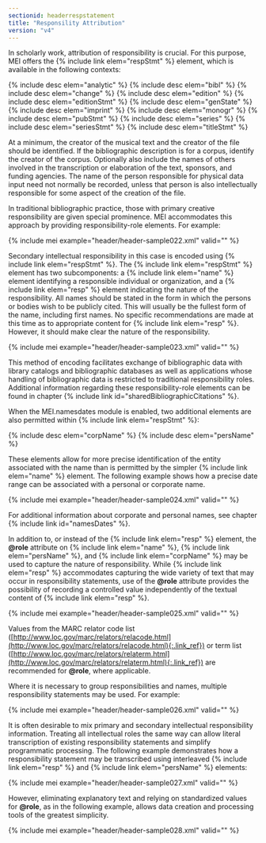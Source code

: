 ```yaml
---
sectionid: headerrespstatement
title: "Responsility Attribution"
version: "v4"
---
```


In scholarly work, attribution of responsibility is crucial. For this purpose, MEI offers the {% include link elem="respStmt" %} element, which is available in the following contexts:

{% include desc elem="analytic" %}
{% include desc elem="bibl" %}
{% include desc elem="change" %}
{% include desc elem="edition" %}
{% include desc elem="editionStmt" %}
{% include desc elem="genState" %}
{% include desc elem="imprint" %}
{% include desc elem="monogr" %}
{% include desc elem="pubStmt" %}
{% include desc elem="series" %}
{% include desc elem="seriesStmt" %}
{% include desc elem="titleStmt" %}

At a minimum, the creator of the musical text and the creator of the file should be identified. If the bibliographic description is for a corpus, identify the creator of the corpus. Optionally also include the names of others involved in the transcription or elaboration of the text, sponsors, and funding agencies. The name of the person responsible for physical data input need not normally be recorded, unless that person is also intellectually responsible for some aspect of the creation of the file.

In traditional bibliographic practice, those with primary creative responsibility are given special prominence. MEI accommodates this approach by providing responsibility-role elements. For example:

{% include mei example="header/header-sample022.xml" valid="" %}

Secondary intellectual responsibility in this case is encoded using {% include link elem="respStmt" %}. The {% include link elem="respStmt" %} element has two subcomponents: a {% include link elem="name" %} element identifying a responsible individual or organization, and a {% include link elem="resp" %} element indicating the nature of the responsibility. All names should be stated in the form in which the persons or bodies wish to be publicly cited. This will usually be the fullest form of the name, including first names. No specific recommendations are made at this time as to appropriate content for {% include link elem="resp" %}. However, it should make clear the nature of the responsibility.

{% include mei example="header/header-sample023.xml" valid="" %}

This method of encoding facilitates exchange of bibliographic data with library catalogs and bibliographic databases as well as applications whose handling of bibliographic data is restricted to traditional responsibility roles. Additional information regarding these responsibility-role elements can be found in chapter {% include link id="sharedBibliographicCitations" %}.

When the MEI.namesdates module is enabled, two additional elements are also permitted within {% include link elem="respStmt" %}:

{% include desc elem="corpName" %}
{% include desc elem="persName" %}

These elements allow for more precise identification of the entity associated with the name than is permitted by the simpler {% include link elem="name" %} element. The following example shows how a precise date range can be associated with a personal or corporate name.

{% include mei example="header/header-sample024.xml" valid="" %}

For additional information about corporate and personal names, see chapter {% include link id="namesDates" %}.

In addition to, or instead of the {% include link elem="resp" %} element, the **@role** attribute on {% include link elem="name" %}, {% include link elem="persName" %}, and {% include link elem="corpName" %} may be used to capture the nature of responsibility. While {% include link elem="resp" %} accommodates capturing the wide variety of text that may occur in responsibility statements, use of the **@role** attribute provides the possibility of recording a controlled value independently of the textual content of {% include link elem="resp" %}.

{% include mei example="header/header-sample025.xml" valid="" %}

Values from the MARC relator code list ([http://www.loc.gov/marc/relators/relacode.html](http://www.loc.gov/marc/relators/relacode.html){:.link_ref}) or term list ([http://www.loc.gov/marc/relators/relaterm.html](http://www.loc.gov/marc/relators/relaterm.html){:.link_ref}) are recommended for **@role**, where applicable.

Where it is necessary to group responsibilities and names, multiple responsibility statements may be used. For example:

{% include mei example="header/header-sample026.xml" valid="" %}

It is often desirable to mix primary and secondary intellectual responsibility information. Treating all intellectual roles the same way can allow literal transcription of existing responsibility statements and simplify programmatic processing. The following example demonstrates how a responsibility statement may be transcribed using interleaved {% include link elem="resp" %} and {% include link elem="persName" %} elements:

{% include mei example="header/header-sample027.xml" valid="" %}

However, eliminating explanatory text and relying on standardized values for **@role**, as in the following example, allows data creation and processing tools of the greatest simplicity.

{% include mei example="header/header-sample028.xml" valid="" %}
